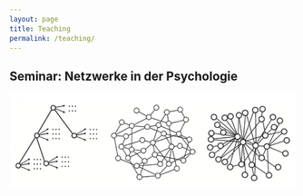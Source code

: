 ```yaml
---
layout: page
title: Teaching
permalink: /teaching/
---
```


## Seminar: Netzwerke in der Psychologie
<a href="{{ site.baseurl }}/Teaching/Networks/network/" >
<img src="/images/Networks.png" alt="Bild"/>

